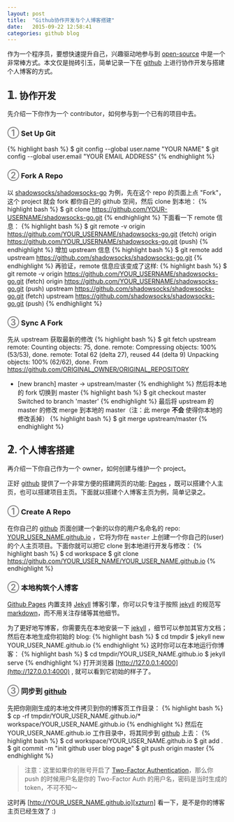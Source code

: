 ```yaml
---
layout: post
title:  "Github协作开发与个人博客搭建"
date:   2015-09-22 12:58:41
categories: github blog
---
```

作为一个程序员，要想快速提升自己，兴趣驱动地参与到 [open-source](https://en.wikipedia.org/wiki/Open_source) 中是一个非常棒方式。本文仅是抛砖引玉，简单记录一下在 [github][github] 上进行协作开发与搭建个人博客的方式。

## <span style="font-size: 120%; color: black; font-weight: 600;">&#120793;</span>. 协作开发

先介绍一下你作为一个 contributor，如何参与到一个已有的项目中去。

### <span style="font-size: 120%; color: gray; font-weight: 600;">&#9312;</span> Set Up Git

{% highlight bash %}
$ git config --global user.name "YOUR NAME"
$ git config --global user.email "YOUR EMAIL ADDRESS"
{% endhighlight %}

### <span style="font-size: 120%; color: gray; font-weight: 600;">&#9313;</span> Fork A Repo

以 [shadowsocks/shadowsocks-go](https://github.com/shadowsocks/shadowsocks-go) 为例，先在这个 repo 的页面上点 "Fork"，这个 project 就会 fork 都你自己的 github 空间，然后 clone 到本地：
{% highlight bash %}
$ git clone https://github.com/YOUR-USERNAME/shadowsocks-go.git
{% endhighlight %}
下面看一下 remote 信息：
{% highlight bash %}
$ git remote -v
origin  https://github.com/YOUR_USERNAME/shadowsocks-go.git (fetch)
origin  https://github.com/YOUR_USERNAME/shadowsocks-go.git (push)
{% endhighlight %}
增加 upstream 信息
{% highlight bash %}
$ git remote add upstream https://github.com/shadowsocks/shadowsocks-go.git
{% endhighlight %}
再验证，remote 信息应该变成了这样:
{% highlight bash %}
$ git remote -v
origin    https://github.com/YOUR_USERNAME/shadowsocks-go.git (fetch)
origin    https://github.com/YOUR_USERNAME/shadowsocks-go.git (push)
upstream  https://github.com/shadowsocks/shadowsocks-go.git (fetch)
upstream  https://github.com/shadowsocks/shadowsocks-go.git (push)
{% endhighlight %}

### <span style="font-size: 120%; color: gray; font-weight: 600;">&#9314;</span> Sync A Fork

先从 upstream 获取最新的修改
{% highlight bash %}
$ git fetch upstream
remote: Counting objects: 75, done.
remote: Compressing objects: 100% (53/53), done.
remote: Total 62 (delta 27), reused 44 (delta 9)
Unpacking objects: 100% (62/62), done.
From https://github.com/ORIGINAL_OWNER/ORIGINAL_REPOSITORY
* [new branch]      master     -> upstream/master
{% endhighlight %}
然后将本地的 fork 切换到 master
{% highlight bash %}
$ git checkout master
Switched to branch 'master'
{% endhighlight %}
最后将 upstream 的 master 的修改 merge 到本地的 master（注：此 merge **不会** 使得你本地的修改丢掉）
{% highlight bash %}
$ git merge upstream/master
{% endhighlight %}

## <span style="font-size: 120%; color: black; font-weight: 600;">&#120794;</span>. 个人博客搭建

再介绍一下你自己作为一个 owner，如何创建与维护一个 project。

正好 [github][github] 提供了一个非常方便的搭建网页的功能: [Pages][github-pages] ，既可以搭建个人主页，也可以搭建项目主页。下面就以搭建个人博客主页为例，简单记录之。

### <span style="font-size: 120%; color: gray; font-weight: 600;">&#9312;</span> Create A Repo

在你自己的 [github][github] 页面创建一个新的以你的用户名命名的 repo: [YOUR_USER_NAME.github.io][xzturn] ，它将为你在 `master` 上创建一个你自己的(user)的个人主页项目。下面你就可以把它 clone 到本地进行开发与修改：
{% highlight bash %}
$ cd workspace
$ git clone https://github.com/YOUR_USER_NAME/YOUR_USER_NAME.github.io
{% endhighlight %}

### <span style="font-size: 120%; color: gray; font-weight: 600;">&#9313;</span> 本地构筑个人博客

[Github Pages][github-pages] 内置支持 [Jekyll][jekyll] 博客引擎，你可以只专注于按照 [jekyll][jekyll] 的规范写 [markdown](https://en.wikipedia.org/wiki/Markdown)，而不用关注存储等其他细节。

为了更好地写博客，你需要先在本地安装一下 [jekyll](http://jekyllrb.com/docs/installation/) ，细节可以参加其官方文档；然后在本地生成你初始的 blog:
{% highlight bash %}
$ cd tmpdir
$ jekyll new YOUR_USER_NAME.github.io
{% endhighlight %}
这时你可以在本地运行你博客：
{% highlight bash %}
$ cd tmpdir/YOUR_USER_NAME.github.io
$ jekyll serve
{% endhighlight %}
打开浏览器 [http://127.0.0.1:4000](http://127.0.0.1:4000) , 就可以看到它初始的样子了。

### <span style="font-size: 120%; color: gray; font-weight: 600;">&#9314;</span> 同步到 [github][github]

先把你刚刚生成的本地文件拷贝到你的博客页工作目录：
{% highlight bash %}
$ cp -rf tmpdir/YOUR_USER_NAME.github.io/* workspace/YOUR_USER_NAME.github.io
{% endhighlight %}
然后在 YOUR_USER_NAME.github.io 工作目录中，将其同步到 [github][github] 上去：
{% highlight bash %}
$ cd workspace/YOUR_USER_NAME.github.io
$ git add .
$ git commit -m "init github user blog page"
$ git push origin master
{% endhighlight %}
> 注意：这里如果你的账号开启了 [Two-Factor Authentication](https://github.com/settings/security)，那么你 push 的时候用户名是你的 Two-Factor Auth 的用户名，密码是当时生成的 token，不可不知～

这时再 [http://YOUR_USER_NAME.github.io][xzturn] 看一下，是不是你的博客主页已经生效了 :)

[github]:       https://github.com
[github-pages]: https://pages.github.com
[jekyll]:       https://jekyllrb.com
[xzturn]:       https://xzturn.github.io
